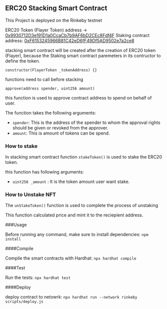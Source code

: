 
## ERC20 Stacking Smart Contract

This Project is deployed on the Rinkeby testnet

ERC20 Token (Flayer Token) address -> [0x9930712D3e191D1a0CcaCb7b9AF6bD2CEc8Fdf4F](https://rinkeby.etherscan.io/address/0x9930712D3e191D1a0CcaCb7b9AF6bD2CEc8Fdf4F)
Staking contract address: [0xF6153245966B81C42eD6fF49Df5AD9502e7a2ce8](https://rinkeby.etherscan.io/address/0xF6153245966B81C42eD6fF49Df5AD9502e7a2ce8)

stacking smart contract will be created after the creation of ERC20 token (Flayer), because the Staking smart contract paremeters in its contructor to define the token.

`constructor(FlayerToken _tokenAddress) {}`

functions need to call before stacking

```
approve(address spender, uint256 amount)
``` 

this function is used to approve contract address to spend on behalf of user.

The function takes the following arguments:

- `spender`: This is the address of the spender to whom the approval rights should be given or revoked from the approver.
- `amount`: This is amount of tokens can be spend.


### How to stake

In stacking smart contract function `stakeToken()` is used to stake the ERC20 token.

this function has following arguments:

- `uint256 _amount` : It is the token amount user want stake.


### How to Unstake NFT

The `unStakeToken()` function is used to complete the process of unstaking

This function calculated price and mint it to the reciepient address.


###Usage

Before running any command, make sure to install dependencies: 
`npm install`

####Compile

Compile the smart contracts with Hardhat: 
`npx hardhat compile`

####Test

Run the tests:
`npx hardhat test`

####Deploy

deploy contract to netowrk: 
`npx hardhat run --network rinkeby scripts/deploy.js`

